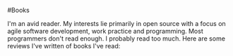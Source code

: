 #Books

I'm an avid reader. My interests lie primarily in open source with a focus on agile software development, work practice and programming. Most programmers don't read enough. I probably read too much. Here are some reviews I've written of books I've read:
